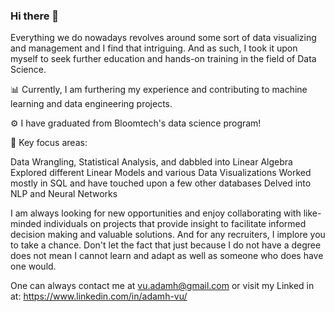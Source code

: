 ### Hi there 👋
Everything we do nowadays revolves around some sort of data visualizing and management and I find that intriguing. And as such, I took it upon myself to seek further education and hands-on training in the field of Data Science.

:bar_chart: Currently, I am furthering my experience and contributing to machine learning and data engineering projects.

:gear: I have graduated from Bloomtech's data science program! 

:mag_right: Key focus areas:

Data Wrangling, Statistical Analysis, and dabbled into Linear Algebra
Explored different Linear Models and various Data Visualizations
Worked mostly in SQL and have touched upon a few other databases
Delved into NLP and Neural Networks


I am always looking for new opportunities and enjoy collaborating with like-minded individuals on projects that provide insight to facilitate informed decision making and valuable solutions. And for any recruiters, I implore you to take a chance. Don't let the fact that just because I do not have a degree does not mean I cannot learn and adapt as well as someone who does have one would.

One can always contact me at vu.adamh@gmail.com or visit my Linked in at: https://www.linkedin.com/in/adamh-vu/

